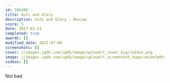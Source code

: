 ```yaml
---
id: 105499
title: Guts and Glory
description: Guts and Glory - Review
score: 5
date: 2017-02-21
completed: true
awards: []
modified_date: 2022-07-04
screenshots: []
cover: //images.igdb.com/igdb/image/upload/t_cover_big/co24xz.png
image: //images.igdb.com/igdb/image/upload/t_screenshot_huge/cmioefp0tmdduzp4n5iu.jpg
videos: []
---
```

Not bad.